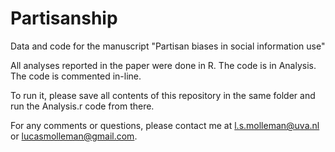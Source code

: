 # Partisanship
Data and code for the manuscript "Partisan biases in social information use"

All analyses reported in the paper were done in R. The code is in Analysis. The code is commented in-line. 

To run it, please save all contents of this repository in the same folder and run the Analysis.r code from there.

For any comments or questions, please contact me at l.s.molleman@uva.nl or lucasmolleman@gmail.com.
